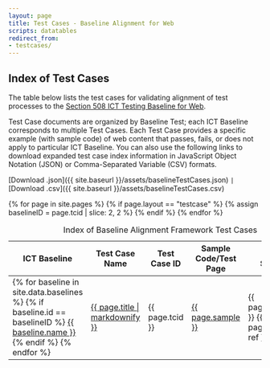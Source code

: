 ```yaml
---
layout: page
title: Test Cases - Baseline Alignment for Web
scripts: datatables
redirect_from:
- testcases/
---
```

## Index of Test Cases

The table below lists the test cases for validating alignment of test processes to the [Section 508 ICT Testing Baseline for Web](https://ictbaseline.access-board.gov/).

Test Case documents are organized by Baseline Test; each ICT Baseline corresponds to multiple Test Cases. Each Test Case provides a specific example (with sample code) of web content that passes, fails, or does not apply to particular ICT Baseline. You can also use the following links to download expanded test case index information in JavaScript Object Notation (JSON) or Comma-Separated Variable (CSV) formats.

[Download .json]({{ site.baseurl }}/assets/baselineTestCases.json) `|` [Download .csv]({{ site.baseurl }}/assets/baselineTestCases.csv)

<table id="test-case-index" class="display" data-order='[[ 2, "asc" ]]' >
  <caption>
    Index of Baseline Alignment Framework Test Cases
  </caption>
  <thead>
    <tr>
      <th>ICT Baseline</th>
      <th>Test Case Name</th>
      <th>Test Case ID</th>
      <th>Sample Code/Test Page</th>
      <th>Relevant Standard</th>
    </tr>
  </thead>
  <tbody>
    {% for page in site.pages %}
      {% if page.layout == "testcase" %}
      {% assign baselineID = page.tcid | slice: 2, 2 %}
      <tr>
        <td>
        {% for baseline in site.data.baselines %}
          {% if baseline.id == baselineID %}
          <a href="{{ baseline.url }}">{{ baseline.name }}</a>
          {% endif %} 
        {% endfor %}
        </td>
        <td>
          <a href="{{ site.baseurl }}{{ page.url }}">{{ page.title | markdownify }}</a>
        </td>
        <td>
          {{ page.tcid }}
        </td>
        <td>
          <a href="{{ site.baseurl }}{{ page.sample }}">{{ page.sample }}</a>
        </td>
        <td>
          {{ page.standard }} {{ page.standard-ref }}
        </td>
      </tr>
      {% endif %}
    {% endfor %}
  </tbody>
</table>

<script>
  $(document).ready( function () {
    $('#test-case-index').DataTable();
  } );
</script>
